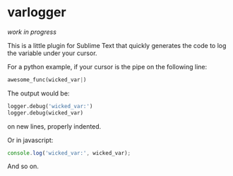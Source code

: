 varlogger
=========
*work in progress*

This is a little plugin for Sublime Text that quickly generates the code to log the variable under your cursor.

For a python example, if your cursor is the pipe on the following line:

```python
awesome_func(wicked_var|)
```

The output would be:

```python
logger.debug('wicked_var:')
logger.debug(wicked_var)
```

on new lines, properly indented.

Or in javascript:

```js
console.log('wicked_var:', wicked_var);
```

And so on.

